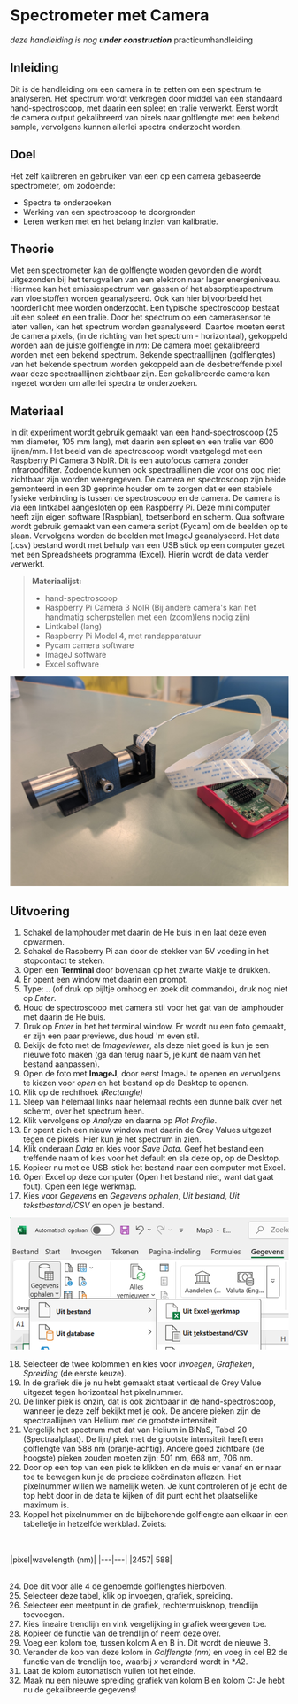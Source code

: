 # Spectrometer met Camera
_deze handleiding is nog **under construction**_
practicumhandleiding

## Inleiding
Dit is de handleiding om een camera in te zetten om een spectrum te analyseren. Het spectrum wordt verkregen door middel van een standaard hand-spectroscoop, met daarin een spleet en tralie verwerkt. Eerst wordt de camera output gekalibreerd van pixels naar golflengte met een bekend sample, vervolgens kunnen allerlei spectra onderzocht worden. 

## Doel
Het zelf kalibreren en gebruiken van een op een camera gebaseerde spectrometer, om zodoende:
* Spectra te onderzoeken
* Werking van een spectroscoop te doorgronden
* Leren werken met en het belang inzien van kalibratie.

## Theorie
Met een spectrometer kan de golflengte worden gevonden die wordt
uitgezonden bij het terugvallen van een elektron naar lager
energieniveau.
Hiermee kan het emissiespectrum van gassen of het absorptiespectrum van
vloeistoffen worden geanalyseerd. Ook kan hier bijvoorbeeld het
noorderlicht mee worden onderzocht.
Een typische spectroscoop bestaat uit een spleet en een tralie. 
Door het spectrum op een camerasensor te laten vallen, kan het spectrum worden geanalyseerd. 
Daartoe moeten eerst de camera pixels, (in de richting van het spectrum - horizontaal), gekoppeld worden aan de juiste golflengte in *nm*: De camera moet gekalibreerd worden met een bekend spectrum. Bekende spectraallijnen (golflengtes) van het bekende spectrum worden gekoppeld aan de desbetreffende pixel waar deze spectraallijnen zichtbaar zijn. Een gekalibreerde camera kan ingezet worden om allerlei spectra te onderzoeken.

## Materiaal
In dit experiment wordt gebruik gemaakt van een hand-spectroscoop (25 mm diameter, 105 mm lang), met daarin een spleet en een tralie van 600 lijnen/mm. Het beeld van de spectroscoop wordt vastgelegd met een Raspberry Pi Camera 3 NoIR. Dit is een autofocus camera zonder infraroodfilter. Zodoende kunnen ook spectraallijnen die voor ons oog niet zichtbaar zijn worden weergegeven. De camera en spectroscoop zijn beide gemonteerd in een 3D geprinte houder om te zorgen dat er een stabiele fysieke verbinding is tussen de spectroscoop en de camera. 
De camera is via een lintkabel aangesloten op een Raspberry Pi. Deze mini computer heeft zijn eigen software (Raspbian), toetsenbord en scherm. 
Qua software wordt gebruik gemaakt van een camera script (Pycam) om de beelden op te slaan. 
Vervolgens worden de beelden met ImageJ geanalyseerd. 
Het data (.csv) bestand wordt met behulp van een USB stick op een computer gezet met een Spreadsheets programma (Excel). Hierin wordt de data verder verwerkt. 
> **Materiaalijst:**
> * hand-spectroscoop
> * Raspberry Pi Camera 3 NoIR (Bij andere camera's kan het handmatig scherpstellen met een (zoom)lens nodig zijn) 
> * Lintkabel (lang)
> * Raspberry Pi Model 4, met randapparatuur
> * Pycam camera software
> * ImageJ software
> * Excel software

<img src="./media/spectro-pi/spectroscoop.jpeg"/> 

## Uitvoering
1) Schakel de lamphouder met daarin de He buis in en laat deze even opwarmen.
2) Schakel de Raspberry Pi aan door de stekker van 5V voeding in het stopcontact te steken.
3) Open een **Terminal** door bovenaan op het zwarte vlakje te drukken.
4) Er opent een window met daarin een prompt. 
5) Type: .. (of druk op pijltje omhoog en zoek dit commando), druk nog niet op *Enter*.
6) Houd de spectroscoop met camera stil voor het gat van de lamphouder met daarin de He buis. 
7) Druk op *Enter* in het het terminal window. Er wordt nu een foto gemaakt, er zijn een paar previews, dus houd 'm even stil.
8) Bekijk de foto met de *Imageviewer*, als deze niet goed is kun je een nieuwe foto maken (ga dan terug naar 5, je kunt de naam van het bestand aanpassen).
9) Open de foto met **ImageJ**, door eerst ImageJ te openen en vervolgens te kiezen voor *open* en het bestand op de Desktop te openen.
10) Klik op de rechthoek *(Rectangle)*
11) Sleep van helemaal links naar helemaal rechts een dunne balk over het scherm, over het spectrum heen. 
12) Klik vervolgens op *Analyze* en daarna op *Plot Profile*.
13) Er opent zich een nieuw window met daarin de Grey Values uitgezet tegen de pixels. Hier kun je het spectrum in zien.
14) Klik onderaan *Data* en kies voor *Save Data*. Geef het bestand een treffende naam of kies voor het default en sla deze op, op de Desktop. 
15) Kopieer nu met ee USB-stick het bestand naar een computer met Excel. 
16) Open Excel op deze computer (Open het bestand niet, want dat gaat fout). Open een lege werkmap.
17) Kies voor *Gegevens* en *Gegevens ophalen*, *Uit bestand*, *Uit tekstbestand/CSV* en open je bestand.
<img src="./media/spectro-pi/excel-keuze.png"/> 

18) Selecteer de twee kolommen en kies voor *Invoegen*, *Grafieken*, *Spreiding* (de eerste keuze).
19) In de grafiek die je nu hebt gemaakt staat verticaal de Grey Value uitgezet tegen horizontaal het pixelnummer.
20) De linker piek is onzin, dat is ook zichtbaar in de hand-spectroscoop, wanneer je deze zelf bekijkt met je ook. De andere pieken zijn de spectraallijnen van Helium met de grootste intensiteit.
21) Vergelijk het spectrum met dat van Helium in BiNaS, Tabel 20 (Spectraalplaat). De lijn/ piek met de grootste intensiteit heeft een golflengte van 588 nm (oranje-achtig). Andere goed zichtbare (de hoogste) pieken zouden moeten zijn: 501 nm, 668 nm, 706 nm.
22) Door op een top van een piek te klikken en de muis er vanaf en er naar toe te bewegen kun je de precieze coördinaten aflezen. Het pixelnummer willen we namelijk weten. Je kunt controleren of je echt de top hebt door in de data te kijken of dit punt echt het plaatselijke maximum is.
23) Koppel het pixelnummer en de bijbehorende golflengte aan elkaar in een tabelletje in hetzelfde werkblad. Zoiets:

<br><br>
|pixel|wavelength (nm)|
|---|---|
|2457|	588|
<br><br>

24) Doe dit voor alle 4 de genoemde golflengtes hierboven.
25) Selecteer deze tabel, klik op invoegen, grafiek, spreiding. 
26) Selecteer een meetpunt in de grafiek, rechtermuisknop, trendlijn toevoegen. 
27) Kies lineaire trendlijn en vink vergelijking in grafiek weergeven toe. 
28) Kopieer de functie van de trendlijn of neem deze over. 
29) Voeg een kolom toe, tussen kolom A en B in. Dit wordt de nieuwe B. 
30) Verander de kop van deze kolom in *Golflengte (nm)* en voeg in cel B2 de functie van de trendlijn toe, waarbij $x$ veranderd wordt in $*A2$. 
31) Laat de kolom automatisch vullen tot het einde.
32) Maak nu een nieuwe spreiding grafiek van kolom B en kolom C: Je hebt nu de gekalibreerde gegevens!


